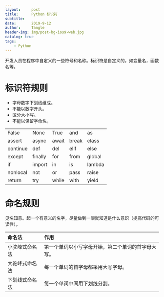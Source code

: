 ```yaml
---
layout:     post
title:      Python 标识符
subtitle:   
date:       2019-9-12
author:     Tangle
header-img: img/post-bg-ios9-web.jpg
catalog: true
tags:
    - Python
---
```


开发人员在程序中自定义的一些符号和名称。标识符是自定义的，如变量名，函数名等。

# 标识符规则

- 字母数字下划线组成。
- 不能以数字开头。
- 区分大小写。
- 不能以保留字命名。

|          |         |       |       |        |
| -------- | ------- | ----- | ----- | ------ |
| False    | None    | True  | and   | as     |
| assert   | async   | await | break | class  |
| continue | def     | del   | elif  | else   |
| except   | finally | for   | from  | global |
| if       | import  | in    | is    | lambda |
| nonlocal | not     | or    | pass  | raise  |
| return   | try     | while | with  | yield  |

# 命名规则

见名知意。起一个有意义的名字，尽量做到一眼就知道是什么意识（提高代码的可读性）。

| 命名法         | 作用                                               |
| :------------- | :------------------------------------------------- |
| 小驼峰式命名法 | 第一个单词以小写字母开始，第二个单词的首字母大写。 |
| 大驼峰式命名法 | 每一个单词的首字母都采用大写字母。                 |
| 下划线式命名法 | 每一个单词中间用下划线分割。                       |
